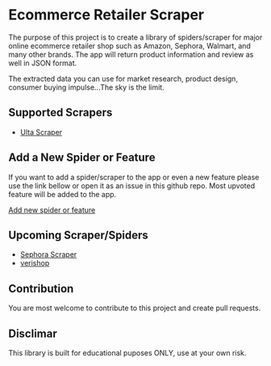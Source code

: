 # Ecommerce Retailer Scraper

The purpose of this project is to create a library of spiders/scraper for major online ecommerce retailer shop such as Amazon, Sephora, Walmart, and many other brands. The app will return product information and review as well in JSON format. 

The extracted data you can use for market research, product design, consumer buying impulse...The sky is the limit.

## Supported Scrapers

- [Ulta Scraper](https://www.ulta.com/)


## Add a New Spider or Feature

If you want to add a spider/scraper to the app or even a new feature please use the link bellow or open it as an issue in this github repo. Most upvoted feature will be added to the app.

[Add new spider or feature](https://vote.hnmedia.io/)


## Upcoming Scraper/Spiders

- [Sephora Scraper](https://www.sephora.com/)
- [verishop](https://www.verishop.com/)


## Contribution

You are most welcome to contribute to this project and create pull requests.


## Disclimar

This library is built for educational puposes ONLY, use at your own risk.

